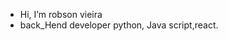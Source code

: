 - Hi, I’m robson vieira
-  back_Hend developer 
  python, Java script,react.

<!---
dvrobsonvieira/dvrobsonvieira is a ✨ special ✨ repository because its `README.md` (this file) appears on your GitHub profile.
You can click the Preview link to take a look at your changes.
--->
